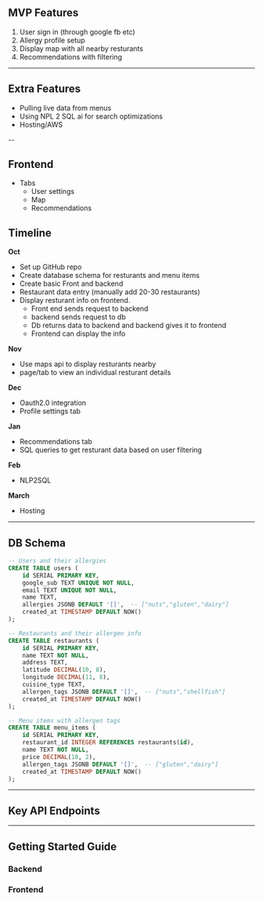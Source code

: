 ## MVP Features
1. User sign in (through google fb etc)
2. Allergy profile setup 
3. Display map with all nearby resturants
4. Recommendations with filtering 

---
## Extra Features
- Pulling live data from menus
- Using NPL 2 SQL ai for search optimizations
- Hosting/AWS

--
## Frontend
- Tabs
  - User settings
  - Map
  - Recommendations

## Timeline

**Oct**
- Set up GitHub repo
- Create database schema for resturants and menu items
- Create basic Front and backend
- Restaurant data entry (manually add 20-30 restaurants)
- Display resturant info on frontend. 
  - Front end sends request to backend
  - backend sends request to db
  - Db returns data to backend and backend gives it to frontend
  - Frontend can display the info

**Nov**
- Use maps api to display resturants nearby
- page/tab to view an individual resturant details

**Dec**
- Oauth2.0 integration
- Profile settings tab

**Jan**
- Recommendations tab
- SQL queries to get resturant data based on user filtering

**Feb**
- NLP2SQL

**March**
- Hosting

---


## DB Schema

```sql
-- Users and their allergies
CREATE TABLE users (
    id SERIAL PRIMARY KEY,
    google_sub TEXT UNIQUE NOT NULL,
    email TEXT UNIQUE NOT NULL,
    name TEXT,
    allergies JSONB DEFAULT '[]',  -- ["nuts","gluten","dairy"]
    created_at TIMESTAMP DEFAULT NOW()
);

-- Restaurants and their allergen info
CREATE TABLE restaurants (
    id SERIAL PRIMARY KEY,
    name TEXT NOT NULL,
    address TEXT,
    latitude DECIMAL(10, 8),
    longitude DECIMAL(11, 8),
    cuisine_type TEXT,
    allergen_tags JSONB DEFAULT '[]',  -- ["nuts","shellfish"]
    created_at TIMESTAMP DEFAULT NOW()
);

-- Menu items with allergen tags
CREATE TABLE menu_items (
    id SERIAL PRIMARY KEY,
    restaurant_id INTEGER REFERENCES restaurants(id),
    name TEXT NOT NULL,
    price DECIMAL(10, 2),
    allergen_tags JSONB DEFAULT '[]',  -- ["gluten","dairy"]
    created_at TIMESTAMP DEFAULT NOW()
);

```

---

## Key API Endpoints


---


## Getting Started Guide 

### Backend

### Frontend
